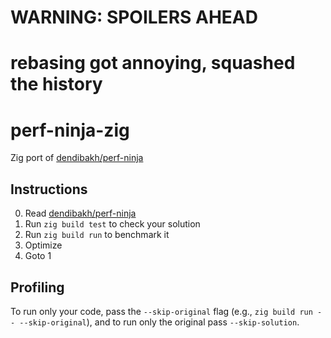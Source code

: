 # WARNING: SPOILERS AHEAD
# rebasing got annoying, squashed the history

# perf-ninja-zig
Zig port of [dendibakh/perf-ninja](https://github.com/dendibakh/perf-ninja/)

## Instructions
0. Read [dendibakh/perf-ninja](https://github.com/dendibakh/perf-ninja/)
1. Run `zig build test` to check your solution
2. Run `zig build run` to benchmark it
3. Optimize
4. Goto 1

## Profiling

To run only your code, pass the `--skip-original` flag (e.g., `zig build run -- --skip-original`), and to run only the original pass `--skip-solution`.
